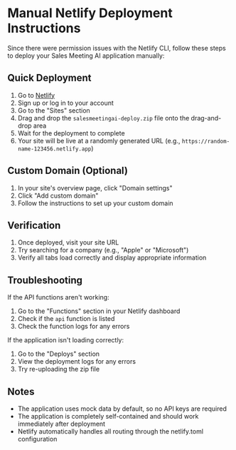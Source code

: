 # Manual Netlify Deployment Instructions

Since there were permission issues with the Netlify CLI, follow these steps to deploy your Sales Meeting AI application manually:

## Quick Deployment

1. Go to [Netlify](https://app.netlify.com/)
2. Sign up or log in to your account
3. Go to the "Sites" section
4. Drag and drop the `salesmeetingai-deploy.zip` file onto the drag-and-drop area
5. Wait for the deployment to complete
6. Your site will be live at a randomly generated URL (e.g., `https://random-name-123456.netlify.app`)

## Custom Domain (Optional)

1. In your site's overview page, click "Domain settings"
2. Click "Add custom domain"
3. Follow the instructions to set up your custom domain

## Verification

1. Once deployed, visit your site URL
2. Try searching for a company (e.g., "Apple" or "Microsoft")
3. Verify all tabs load correctly and display appropriate information

## Troubleshooting

If the API functions aren't working:

1. Go to the "Functions" section in your Netlify dashboard
2. Check if the `api` function is listed
3. Check the function logs for any errors

If the application isn't loading correctly:

1. Go to the "Deploys" section
2. View the deployment logs for any errors
3. Try re-uploading the zip file

## Notes

- The application uses mock data by default, so no API keys are required
- The application is completely self-contained and should work immediately after deployment
- Netlify automatically handles all routing through the netlify.toml configuration 